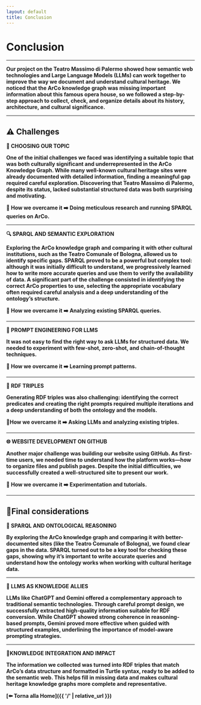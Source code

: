 ```yaml
---
layout: default
title: Conclusion
---
```


# <strong>Conclusion<strong>


---

Our project on the **Teatro Massimo di Palermo** showed how **semantic web technologies** and **Large Language Models (LLMs)** can work together to improve the way we document and understand cultural heritage. We noticed that the **ArCo knowledge graph** was missing important information about this famous opera house, so we followed a step-by-step approach to collect, check, and organize details about its history, architecture, and cultural significance.

---

## ⚠️ Challenges 


**🧠 CHOOSING OUR TOPIC**

One of the initial challenges we faced was identifying a **suitable topic** that was both **culturally significant** and **underrepresented** in the ArCo Knowledge Graph.
While many well-known cultural heritage sites were already documented with detailed information, finding a meaningful gap required careful exploration. Discovering that Teatro Massimo di Palermo, despite its status, lacked substantial structured data was both surprising and motivating. 

**📌 How we overcame it** ➡️ Doing meticulous research and running SPARQL queries on ArCo.

---
**🔍 SPARQL AND SEMANTIC EXPLORATION**

Exploring the ArCo knowledge graph and comparing it with other cultural institutions, such as the Teatro Comunale of Bologna, allowed us to identify specific gaps. SPARQL
proved to be a powerful but **complex tool**: although it was initially difficult to understand, we progressively learned how to write more accurate queries and use them to
verify the availability of data. A significant part of the challenge consisted in identifying the correct **ArCo properties** to use, selecting the appropriate vocabulary
often required careful analysis and a deep understanding of the ontology’s structure.

**📌 How we overcame it** ➡️ Analyzing existing SPARQL queries. 

---

**🧪 PROMPT ENGINEERING FOR LLMS**

It was not easy to find the right way to ask LLMs for structured data. We needed to experiment with **few-shot**, **zero-shot**, and **chain-of-thought** techniques.

**📌 How we overcame it** ➡️ Learning prompt patterns.

---
**🧩 RDF TRIPLES**

Generating **RDF triples** was also challenging: identifying the correct **predicates** and creating the right **prompts** required multiple iterations and a deep understanding of both the ontology and the models. 

**📌How we overcame it** ➡️ Asking LLMs and analyzing existing triples.

---

**🌐 WEBSITE DEVELOPMENT ON GITHUB**

Another major challenge was building our website using **GitHub**. As first-time users, we needed time to understand how the platform works—how to organize files and publish pages. Despite the initial difficulties, we successfully created a **well-structured site** to present our work.

**📌 How we overcame it** ➡️ Experimentation and tutorials.

---

## 📍Final considerations 

**🔸 SPARQL AND ONTOLOGICAL REASONING**

By exploring the ArCo knowledge graph and comparing it with better-documented sites (like the Teatro Comunale of Bologna), we found clear **gaps** in the data. **SPARQL** turned out to be a key tool for checking these gaps, showing why it’s important to write **accurate queries** and understand how the **ontology** works when working with cultural heritage data. 


---
**🔸 LLMS AS KNOWLEDGE ALLIES**

LLMs like **ChatGPT** and **Gemini** offered a complementary approach to traditional semantic technologies. Through careful **prompt design**, we successfully extracted
**high-quality information** suitable for **RDF conversion**. While ChatGPT showed strong coherence in reasoning-based prompts, Gemini proved more effective when guided
with structured examples, underlining the importance of model-aware prompting strategies.

---
**🔸KNOWLEDGE INTEGRATION AND IMPACT**

The information we collected was turned into **RDF triples** that match ArCo’s data structure and formatted in **Turtle syntax**, ready to be added to the semantic web. This helps fill in missing data and makes cultural heritage knowledge graphs more complete and representative.




[⬅️ Torna alla Home]({{ '/' | relative_url }})
